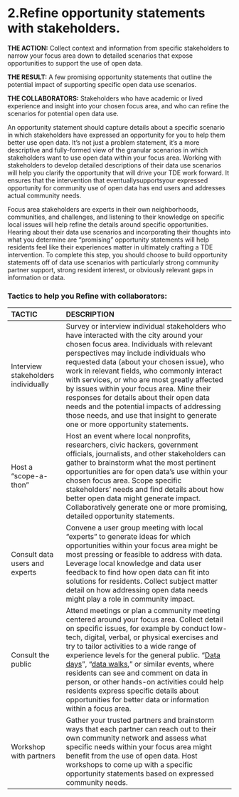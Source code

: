 # 2.Refine opportunity statements with stakeholders.

**THE ACTION:** Collect context and information from specific stakeholders to narrow your focus area down to detailed scenarios that expose opportunities to support the use of open data.

**THE RESULT:** A few promising opportunity statements that outline the potential impact of supporting specific open data use scenarios.

**THE COLLABORATORS:** Stakeholders who have academic or lived experience and insight into your chosen focus area, and who can refine the scenarios for potential open data use.

An opportunity statement should capture details about a specific scenario in which stakeholders have expressed an opportunity for you to help them better use open data. It’s not just a problem statement, it’s a more descriptive and fully-formed view of the granular scenarios in which stakeholders want to use open data within your focus area. Working with stakeholders to develop detailed descriptions of their data use scenarios will help you clarify the opportunity that will drive your TDE work forward. It ensures that the intervention that eventuallysupportsyour expressed opportunity for community use of open data has end users and addresses actual community needs.

Focus area stakeholders are experts in their own neighborhoods, communities, and challenges, and listening to their knowledge on specific local issues will help refine the details around specific opportunities. Hearing about their data use scenarios and incorporating their thoughts into what you determine are “promising” opportunity statements will help residents feel like their experiences matter in ultimately crafting a TDE intervention. To complete this step, you should choose to build opportunity statements off of data use scenarios with particularly strong community partner support, strong resident interest, or obviously relevant gaps in information or data.

  


  


### Tactics to help you Refine with collaborators:

| TACTIC | DESCRIPTION |
| :--- | :--- |
| Interview stakeholders individually | Survey or interview individual stakeholders who have interacted with the city around your chosen focus area. Individuals with relevant perspectives may include individuals who requested data \(about your chosen issue\), who work in relevant fields, who commonly interact with services, or who are most greatly affected by issues within your focus area. Mine their responses for details about their open data needs and the potential impacts of addressing those needs, and use that insight to generate one or more opportunity statements. |
| Host a “scope-a-thon” | Host an event where local nonprofits, researchers, civic hackers, government officials, journalists, and other stakeholders can gather to brainstorm what the most pertinent opportunities are for open data’s use within your chosen focus area. Scope specific stakeholders’ needs and find details about how better open data might generate impact. Collaboratively generate one or more promising, detailed opportunity statements. |
| Consult data users and experts | Convene a user group meeting with local “experts” to generate ideas for which opportunities within your focus area might be most pressing or feasible to address with data. Leverage local knowledge and data user feedback to find how open data can fit into solutions for residents. Collect subject matter detail on how addressing open data needs might play a role in community impact. |
| Consult the public | Attend meetings or plan a community meeting centered around your focus area. Collect detail on specific issues, for example by conduct low-tech, digital, verbal, or physical exercises and try to tailor activities to a wide range of experience levels for the general public. “[Data days](http://bniajfi.org/data_day/)”, “[data walks](http://www.urban.org/research/publication/data-walks-innovative-way-share-data-communities),” or similar events, where residents can see and comment on data in person, or other hands-on activities could help residents express specific details about opportunities for better data or information within a focus area. |
| Workshop with partners | Gather your trusted partners and brainstorm ways that each partner can reach out to their own community network and assess what specific needs within your focus area might benefit from the use of open data. Host workshops to come up with a specific opportunity statements based on expressed community needs. |




